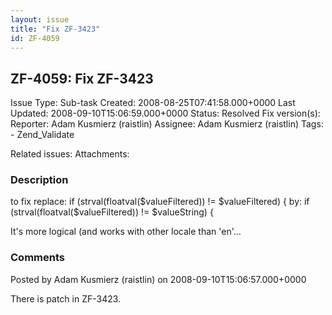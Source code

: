 ```yaml
---
layout: issue
title: "Fix ZF-3423"
id: ZF-4059
---
```


ZF-4059: Fix ZF-3423
--------------------

 Issue Type: Sub-task Created: 2008-08-25T07:41:58.000+0000 Last Updated: 2008-09-10T15:06:59.000+0000 Status: Resolved Fix version(s): 
 Reporter:  Adam Kusmierz (raistlin)  Assignee:  Adam Kusmierz (raistlin)  Tags: - Zend\_Validate
 
 Related issues: 
 Attachments: 
### Description

to fix replace: if (strval(floatval($valueFiltered)) != $valueFiltered) { by: if (strval(floatval($valueFiltered)) != $valueString) {

It's more logical (and works with other locale than 'en'...

 

 

### Comments

Posted by Adam Kusmierz (raistlin) on 2008-09-10T15:06:57.000+0000

There is patch in ZF-3423.

 

 